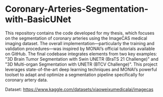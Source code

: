 # Coronary-Arteries-Segmentation-with-BasicUNet
This repository contains the code developed for my thesis, which focuses on the segmentation of coronary arteries using the ImageCAS medical imaging dataset. The overall implementation—particularly the training and validation procedures—was inspired by MONAI’s official tutorials available on GitHub. The final codebase integrates elements from two key examples: "3D Brain Tumor Segmentation with Swin UNETR (BraTS 21 Challenge)" and "3D Multi-organ Segmentation with UNETR (BTCV Challenge)". This project leverages state-of-the-art deep learning techniques and MONAI’s powerful toolset to adapt and optimize a segmentation pipeline specifically for coronary artery data.

Dataset: https://www.kaggle.com/datasets/xiaoweixumedicalai/imagecas

